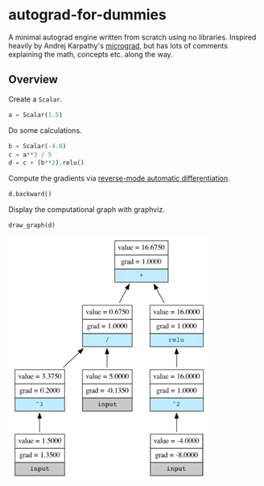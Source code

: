 # autograd-for-dummies
A minimal autograd engine written from scratch using no libraries. Inspired heavily by Andrej Karpathy's [micrograd](https://github.com/karpathy/micrograd), but has lots of comments explaining the math, concepts etc. along the way.

## Overview

Create a `Scalar`.

```python
a = Scalar(1.5)
```

Do some calculations.

```python
b = Scalar(-4.0)
c = a**3 / 5
d = c + (b**2).relu()
```

Compute the gradients via [reverse-mode automatic differentiation](https://en.wikipedia.org/wiki/Automatic_differentiation#Reverse_accumulation).

```python
d.backward()
```

Display the computational graph with graphviz.

```python
draw_graph(d)
```

<img src="Digraph.gv.png" width="400px">


